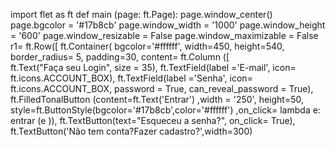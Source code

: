 import flet as ft
def main (page: ft.Page):
    page.window_center()
    page.bgcolor = '#17b8cb'
    page.window_width = '1000'
    page.window_height = '600'
    page.window_resizable = False
    page.window_maximizable = False
    r1= ft.Row([
        ft.Container(
        bgcolor='#ffffff',
        width=450,
        height=540,
        border_radius= 5,
        padding=30,
        content= ft.Column ([  
        ft.Text("Faça seu  Login", size = 35),
        ft.TextField(label ='E-mail', icon= ft.icons.ACCOUNT_BOX),
        ft.TextField(label ='Senha', icon= ft.icons.ACCOUNT_BOX,  password = True, can_reveal_password = True),
        ft.FilledTonalButton (content=ft.Text('Entrar') ,width = '250', height=50, style=ft.ButtonStyle(bgcolor='#17b8cb',color='#ffffff')
                              ,on_click= lambda e: entrar (e )),
        ft.TextButton(text="Esqueceu a senha?", on_click= True),
        ft.TextButton('Não tem conta?Fazer cadastro?',width=300)
        
 
